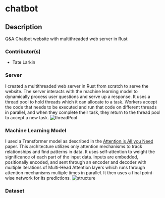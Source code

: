 # chatbot

## Description
Q&amp;A Chatbot website with multithreaded web server in Rust

### Contributor(s)
* Tate Larkin

### Server
I created a multithreaded web server in Rust from scratch to serve the website. The server interacts with the machine learning model to dynamically process user questions and serve up a response. It uses a thread pool to hold threads which it can allocate to a task. Workers accept the code that needs to be executed and run that code on different threads in parallel, and when they complete their task, they return to the thread pool to accept a new task.
![threadPool](https://user-images.githubusercontent.com/70344865/168331541-b2df86bf-7cf0-433a-ba59-048ac61947ba.png)

### Machine Learning Model
I used a Transformer model as described in the [Attention is All you Need](https://proceedings.neurips.cc/paper/2017/file/3f5ee243547dee91fbd053c1c4a845aa-Paper.pdf) paper. This architecture utilizes only attention mechanisms to track relationships and find patterns in data. It uses self-attention to weight the significance of each part of the input data. Inputs are embedded, positionally encoded, and sent through an encoder and decoder with multiple iterations of Multi-Head Attention layers which runs through attention mechanisms multiple times in parallel. It then uses a final point-wise network for its predictions.
![structure](https://user-images.githubusercontent.com/70344865/168329344-4978b250-fd0d-4a78-a280-0fb277451f74.png)

### Dataset
